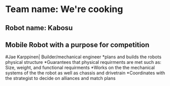 # Team name: We're cooking

## Robot name: Kabosu

## Mobile Robot with a purpose for competition

#Jae Karppinen| Builder/mechanical engineer
*plans and builds the robots physical structure
*Guarantees that physical requirments are met such as: Size, weight, and functional requirments
*Works on the the mechanical systems of the the robot as well as chassis and drivetrain
*Coordinates with the strategist to decide on alliances and match plans
